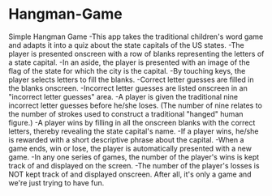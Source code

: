 # Hangman-Game
Simple Hangman Game
-This app takes the traditional children's word game and adapts it into a quiz about the state capitals of the US states.
-The player is presented onscreen with a row of blanks representing the letters of a state capital.
-In an aside, the player is presented with an image of the flag of the state for which the city is the capital.
-By touching keys, the player selects letters to fill the blanks.
-Correct letter guesses are filled in the blanks onscreen.
-Incorrect letter guesses are listed onscreen in an "incorrect letter guesses" area.
-A player is given the traditional nine incorrect letter guesses before he/she loses.  (The number of nine relates to the number of strokes used to construct a traditional "hanged" human figure.)
-A player wins by filling in all the onscreen blanks with the correct letters, thereby revealing the state capital's name.
-If a player wins, he/she is rewarded with a short descriptive phrase about the capital.
-When a game ends, win or lose, the player is automatically presented with a new game.
-In any one series of games, the number of the player's wins is kept track of and displayed on the screen.
-The number of the player's losses is NOT kept track of and displayed onscreen.  After all, it's only a game and we're just trying to have fun.
